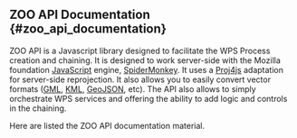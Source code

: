 ## ZOO API Documentation {#zoo_api_documentation}

ZOO API is a Javascript library designed to facilitate the WPS Process
creation and chaining. It is designed to work server-side with the
Mozilla foundation
[JavaScript](https://developer.mozilla.org/en/JavaScript) engine,
[SpiderMonkey](https://developer.mozilla.org/en/SpiderMonkey). It uses a
[Proj4js](http://proj4js.org) adaptation for server-side reprojection.
It also allows you to easily convert vector formats
([GML](http://www.opengeospatial.org/standards/gml),
[KML](http://www.opengeospatial.org/standards/kml),
[GeoJSON](http://geojson.org/geojson-spec.html), etc). The API also
allows to simply orchestrate WPS services and offering the ability to
add logic and controls in the chaining.

Here are listed the ZOO API documentation material.

